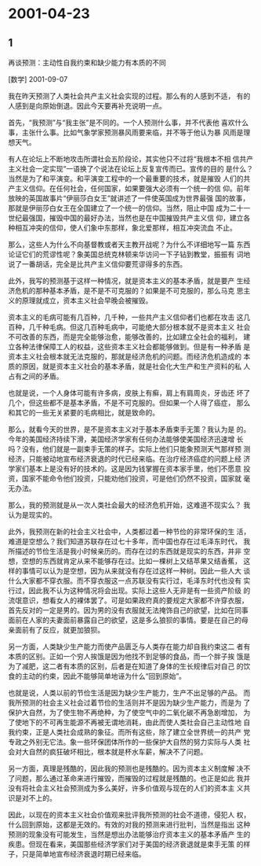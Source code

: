 # 2001-04-23

## 1

再谈预测：主动性自我约束和缺少能力有本质的不同

[数学] 2001-09-07

我在昨天预测了人类社会共产主义社会实现的过程。那么有的人感到不适， 有的人感到是向原始倒退。因此今天要再补充说明一点。

首先，“我预测”与“我主张”是不同的。一个人预测什么事，并不代表他 喜欢什么事，主张什么事。比如气象学家预测暴风雨要来临，并不等于他认为暴 风雨是理想天气。

有人在论坛上不断地攻击所谓社会五阶段论，其实他只不过将“我根本不相 信共产主义社会一定实现”一语换了个说法在论坛上反复宣传而已。宣传的目的 是什么？当然是为了和平演变。和平演变工程中的一个最重要的技术，就是摧毁 人们的共产主义信仰。在任何社会，任何国家，如果要强大必须有一个统一的信 仰。前年放映的英国故事片“伊丽莎白女王”就讲述了一件使英国成为世界最强 国的故事，那就是伊丽莎白女王在全国建立了一个统一的信仰。当然，阻止中国 成为二十一世纪最强国，摧毁中国的最好办法，当然也是在中国摧毁共产主义信 仰，建立各种相互冲突的信仰，使人们象中东那样，象北爱那样，相互冲突流血 不止。

那么，这些人为什么不向基督教或者天主教开战呢？为什么不详细地写一篇 东西论证它们的荒谬性呢？象美国总统克林顿来华访问一下子钻到教堂，振振有 词地说了一番胡话，完全是比共产主义信仰要荒谬得多的东西。

此外，我写的预测基于这样一种情况，就是资本主义的基本矛盾，就是要产 生经济危机的那种基本矛盾，是不是不可克服的？如果是不可克服的，那么马克 思主义的原理就成立，资本主义社会早晚会被摧毁。

资本主义的毛病可能有几百种，几千种，一些共产主义信仰者们也都在攻击 这几百种，几千种毛病。但这几百种毛病中，可能绝大部分根本就不是资本主义 社会不可改善的东西，而是完全能够治愈，能够改善的，比如建立全社会的福利， 建立各种法律保障工人的权益，这些资本主义社会都能够做到。但是有一种矛盾 是资本主义社会根本就无法克服的，那就是经济危机的问题。而经济危机造成的 本质的原因，就是资本主义社会的基本矛盾，就是社会化大生产和生产资料的私 人占有之间的矛盾。

也就是说，一个人身体可能有许多病，皮肤上有癣，肩上有肩周炎，牙齿还 坏了几个，但这些都不是基本矛盾，不是不可克服的。但如果一个人得了癌症， 那么和其它的一些无关紧要的毛病相比，就是致命的。

那么，就看今天的世界，是不是资本主义对于基本矛盾束手无策？我认为是 的。今年的美国经济持续下滑，美国经济学家有任何办法能够使美国经济迅速增 长吗？没有，他们就是一副束手无策的样子。实际上他们只能象预测天气那样预 测经济，只能被动地宣布经济衰退的时代已经来临。在治疗经济癌症的问题上经 济学家们基本上是没有好的技术的。这是因为钱掌握在资本家手里，他们不愿意 投资，国家不能命令他们投资，只能劝他们投资，可是他们仍然不投资，国家就 毫无办法。

那么，我的预测就是从一次人类社会最大的经济危机开始，这难道不现实么？ 我认为是现实的。

此外，我预测在新的社会主义社会中，人类都过着一种节俭的非常环保的生 活，难道是空想么？我们知道苏联存在过七十多年，而中国也存在过毛泽东时代， 我所描述的节俭生活是我小时候亲历的。而存在过的东西就是现实的东西，并非 空想，空想的东西就肯定从来不能够存在过。比如一棵树上又结苹果又结香蕉， 这样的事情可以认为是空想，因为从来就没有存在过这样一种树。因此一些人大 谈什么大家都不穿衣服。而不穿衣服这一点苏联没有实行过，毛泽东时代也没有 实行过，因此我不认为这种情况将会出现。实际上这些人无非是有一些资产阶级 的流氓意识，想看女人的裸体罢了。可是如果政府真的要规定大家都不许穿衣服， 首先反对的一定是男的。因为男的没有衣服就无法掩饰自己的欲望，比如在同事 面前在人家的夫妻面前暴露自己的欲望，这是多么狼狈的事情。要是在自己的母 亲面前有了反应，就更加狼狈。

另一方面，人类缺少生产能力而使产品匮乏与人类存在能力却自我约束这二 者有本质的区别。正如一个穷人挨饿是因为他找不到足够的食品，而一个胖子挨 饿是为了减肥，这二者有本质的区别，后者是在知道了身体的生长规律后对自己 的饮食的主动的约束，因此不能够简单地诬为什么“回到原始”。

也就是说，人类以前的节俭生活是因为缺少生产能力，生产不出足够的产品。 而我所预测的社会主义社会过着节俭的生活则并不是因为缺少生产能力，而是为 了保护大自然，为了使生物不再绝种，为了使空气中的二氧化碳不再急剧增加， 为了使地下的不可再生能源不再被无谓地消耗，由此而使人类社会自己主动性地 自我约束，正是人类社会成熟的象征。而所有这些，除了建立全世界统一的共产 党专政之外别无它法。象一些环保团体所作的一些保护大自然的努力实际与人类 社会对大自然的疯狂破坏相比，根本就是杯水车薪，解决不了问题。

另一方面，真理是残酷的，因此我的预测也是残酷的。因为资本主义制度解 决不了问题，那么通过革命来进行摧毁，而摧毁的过程就是残酷的。也正是如此 我并没有将社会主义社会预测成为多么美好，许多价值观与现在的人们的资本主 义共识是对不上的。

因此，以现在的资本主义社会价值观来批评我所预测的社会不道德，侵犯人 权，什么回到原始，这都是无效的。有效的对我的预测来进行批判，当然是指出 这种预测的现象没有可能发生，当然是想出办法能够治疗资本主义的基本矛盾产 生的疾患。但现在看来，美国那些经济学家们对于美国的经济衰退就是束手无策 的样子，只是简单地宣布经济衰退时期已经来临。  





